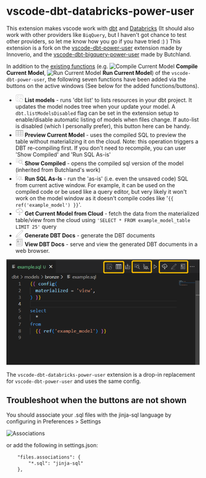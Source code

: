 # vscode-dbt-databricks-power-user



This extension makes vscode work with [dbt](https://www.getdbt.com/) and [Databricks](https://databricks.com/) (It should also work with other providers like `BiqQuery`, but I haven't got chance to test other providers, so let me know how you go if you have tried :) ) This extension is a fork on the [vscode-dbt-power-user](https://github.com/innoverio/vscode-dbt-power-user) extension made by Innoverio, 
and the [vscode-dbt-bigquery-power-user](https://github.com/butchland/vscode-dbt-bigquery-power-user) made by Butchland. 

In addition to the [existing functions](https://github.com/innoverio/vscode-dbt-power-user/blob/master/README.md) (e.g. <img src="media/build_dark.svg" alt="Compile Current Model" height="20"/> **Compile Current Model**, <img src="media/run-dark.svg" alt="Run Current Model" height="20"/> **Run Current Model**) of the `vscode-dbt-power-user`, the following seven functions have been added via the buttons on the active windows (See below for the added functions/buttons).


* <img src="media/list_models_dark.svg" alt="Preview Current Model" height="20"/> **List models** - runs 'dbt list' to lists resources in your dbt project. It updates the model nodes tree when your update your model. A `dbt.listModelsDisabled` flag can be set in the extension setup to enable/disable automatic listing of models when files change. If auto-list is disabled (which I personally prefer), this button here can be handy.
* <img src="media/preview_table_dark.svg" alt="Preview Current Model" height="20"/> **Preview Current Model** - uses the compiled SQL to preview the table without materializing it on the cloud. Note: this operation triggers a DBT re-compiling first. If you don't need to recompile, you can user 'Show Compiled' and 'Run SQL As-is'
* <img src="media/view_compiled_dark.svg" alt="Show Compiled" height="20"/> **Show Compiled** - opens the compiled sql version of the model (inherited from Butchland's work)
* <img src="media/run_sql_dark.svg" alt="Run SQL As-is" height="20"/> **Run SQL As-Is** - run the 'as-is' (i.e. even the unsaved code) SQL from current active window. For example, it can be used on the compiled code or be used like a query editor, but very likely it won't work on the model window as it doesn't compile codes like '`{{ ref('example_model') }}`'.
* <img src="media/cloud_dark.svg" alt="Get Current Model from Cloud" height="20"/> **Get Current Model from Cloud** - fetch the data from the materialized table/view from the cloud using `'SELECT * FROM example_model_table LIMIT 25'` query
* <img src="media/docs_gen_dark.svg" alt="Generate DBT Docs" height="20"/> **Generate DBT Docs** - generate the DBT documents
* <img src="media/documents_dark.svg" alt="View DBT Docs" height="20"/> **View DBT Docs** - serve and view the generated DBT documents in a web browser.



![Preview SQL example](media/example_button_list.png)


The `vscode-dbt-databricks-power-user` extension is a drop-in replacement for `vscode-dbt-power-user` and  uses the same config. 


## Troubleshoot when the buttons are not shown


You should associate your .sql files with the jinja-sql language by configuring in Preferences > Settings

![Associations](./media/associations.png)

or add the following in settings.json:

```
    "files.associations": {
        "*.sql": "jinja-sql"
    },
```
